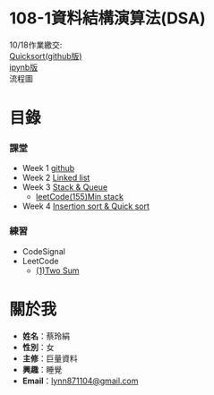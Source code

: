 # **108-1資料結構演算法(DSA)**
10/18作業繳交:  
[Quicksort(github版)](https://github.com/lynn871104/lynn/blob/master/week4/Quicksort.md)  
[ipynb版](https://github.com/lynn871104/lynn/blob/master/week4/quicksort.ipynb)  
流程圖

# **目錄**
### 課堂  
* Week 1 [github](https://github.com/lynn871104/lynn/tree/master/week1)
* Week 2 [Linked list](https://github.com/lynn871104/lynn/tree/master/week2)
* Week 3 [Stack & Queue](https://github.com/lynn871104/lynn/tree/master/week3)
     * [leetCode(155)Min stack](https://github.com/lynn871104/lynn/blob/master/week3/(155)Min%20Stack)
* Week 4 [Insertion sort & Quick sort](https://github.com/lynn871104/lynn/tree/master/week4)  
### 練習
* CodeSignal
* LeetCode
    * [(1)Two Sum](https://github.com/lynn871104/lynn/blob/master/leetcode%E7%B7%B4%E7%BF%92/(1)Two%20Sum)
# 關於我
* **姓名**：蔡玲絹
* **性別**：女
* **主修**：巨量資料
* **興趣**：睡覺
* **Email**：lynn871104@gmail.com
